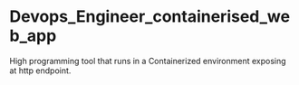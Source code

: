 # Devops_Engineer_containerised_web_app
High programming tool that runs in a Containerized environment exposing at http endpoint.
